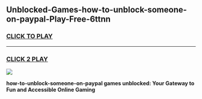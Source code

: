 
## Unblocked-Games-how-to-unblock-someone-on-paypal-Play-Free-6ttnn
<h3>
<a href="https://premium76.site?title=how-to-unblock-someone-on-paypal&ref=20M">CLICK TO PLAY</a></h3>
<hr>

<h3>
<a href="https://premium76.site?title=how-to-unblock-someone-on-paypal&ref=20M">CLICK 2 PLAY</a>
  
</h3>

<a href="https://premium76.site?title=how-to-unblock-someone-on-paypal&ref=19M"><img src="https://clearcache.store/games.png"></a>


**how-to-unblock-someone-on-paypal games unblocked: Your Gateway to Fun and Accessible Online Gaming**
